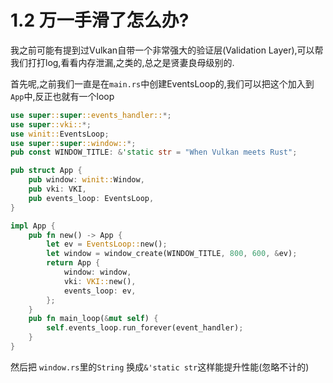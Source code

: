 # 1.2 万一手滑了怎么办?

我之前可能有提到过Vulkan自带一个非常强大的验证层(Validation Layer),可以帮我们打打log,看看内存泄漏,之类的,总之是贤妻良母级别的.

首先呢,之前我们一直是在```main.rs```中创建EventsLoop的,我们可以把这个加入到```App```中,反正也就有一个loop

```rust
use super::super::events_handler::*;
use super::vki::*;
use winit::EventsLoop;
use super::super::window::*;
pub const WINDOW_TITLE: &'static str = "When Vulkan meets Rust";

pub struct App {
    pub window: winit::Window,
    pub vki: VKI,
    pub events_loop: EventsLoop,
}

impl App {
    pub fn new() -> App {
        let ev = EventsLoop::new();
        let window = window_create(WINDOW_TITLE, 800, 600, &ev);
        return App {
            window: window,
            vki: VKI::new(),
            events_loop: ev,
        };
    }
    pub fn main_loop(&mut self) {
        self.events_loop.run_forever(event_handler);
    }
}

```
然后把 ```window.rs```里的```String``` 换成```&'static str```这样能提升性能(忽略不计的)

